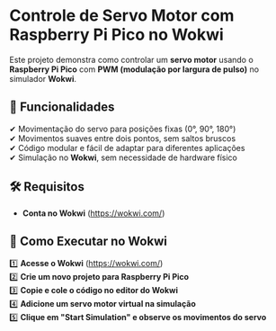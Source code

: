 # Controle de Servo Motor com Raspberry Pi Pico no Wokwi

Este projeto demonstra como controlar um **servo motor** usando o **Raspberry Pi Pico** com **PWM (modulação por largura de pulso)** no simulador **Wokwi**.
## 📌 Funcionalidades

✔ Movimentação do servo para posições fixas (0°, 90°, 180°)  
✔ Movimentos suaves entre dois pontos, sem saltos bruscos  
✔ Código modular e fácil de adaptar para diferentes aplicações  
✔ Simulação no **Wokwi**, sem necessidade de hardware físico  

## 🛠 Requisitos

- **Conta no Wokwi** (https://wokwi.com/)

## 🚀 Como Executar no Wokwi

1️⃣ **Acesse o Wokwi** (https://wokwi.com/)  
2️⃣ **Crie um novo projeto para Raspberry Pi Pico**  
3️⃣ **Copie e cole o código no editor do Wokwi**  
4️⃣ **Adicione um servo motor virtual na simulação**  
5️⃣ **Clique em "Start Simulation" e observe os movimentos do servo**  

